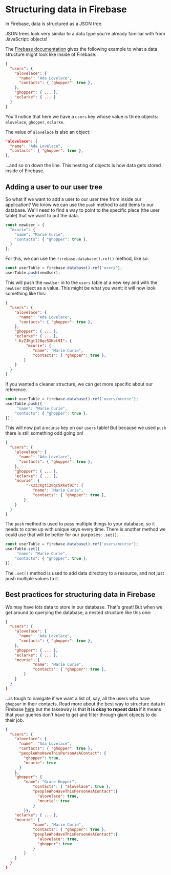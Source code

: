 <!-- Student takeaway -->
<!-- By the end of this lesson, the student should know:
- That the data in Firebase looks like an object
- 
- Where to find information about playing video on mobile
- Where to find information about `video` and `audio`accessibility
-->
# Structuring data in Firebase
In Firebase, data is structured as a JSON tree.

JSON trees look very similar to a data type you're already familiar with from JavaScript: objects!

The [Firebase documentation](https://firebase.google.com/docs/database/web/structure-data) gives the following example to what a data structure might look like inside of Firebase:

```JSON
{
  "users": {
    "alovelace": {
      "name": "Ada Lovelace",
      "contacts": { "ghopper": true },
    },
    "ghopper": { ... },
    "eclarke": { ... }
  }
}
```

You'll notice that here we have a `users` key whose value is three objects: `alovelace`, `ghopper`, `eclarke`.

The value of `alovelace` is also an object:

```JSON
"alovelace": {
  "name": "Ada Lovelace",
  "contacts": { "ghopper": true },
},
```

...and so on down the line. This nesting of objects is how data gets stored inside of Firebase.

## Adding a user to our user tree
So what if we want to add a user to our user tree from inside our application? We know we can use the `push` method to add items to our database. We'll need to find a way to point to the specific place (the user table) that we want to put the data.

```javascript
const newUser = {
  "mcurie": {
    "name": "Marie Curie",
    "contacts": { "ghopper": true },
  }
};
```

For this, we can use the `firebase.database().ref()` method, like so:

```javascript
const userTable = firebase.database().ref('users');
userTable.push(newUser);
```

This will push the `newUser` in to the `users` table at a new key and with the `newUser` object as a value. This might be what you want; it will now look something like this:

```JSON
{
  "users": {
    "alovelace": {
      "name": "Ada Lovelace",
      "contacts": { "ghopper": true },
    },
    "ghopper": { ... },
    "eclarke": { ... },
    "-KzZJKgt128qc5XKet9I": {
         "mcurie": {
            "name": "Marie Curie",
            "contacts": { "ghopper": true },
        }
    }
  }
}
```

If you wanted a cleaner structure, we can get more specific about our reference.

```javascript
const userTable = firebase.database().ref('users/mcurie');
userTable.push({
     "name": "Marie Curie",
    "contacts": { "ghopper": true },
});
```
This will now put a `mcurie` key on our `users` table! But because we used `push` there is still something odd going on!

```JSON
{
  "users": {
    "alovelace": {
      "name": "Ada Lovelace",
      "contacts": { "ghopper": true },
    },
    "ghopper": { ... },
    "eclarke": { ... },
    "mcurie": {
         "-KzZJKgt128qc5XKet9I": {
            "name": "Marie Curie",
            "contacts": { "ghopper": true },
        }
    }
  }
}
```

The `push` method is used to pass multiple things to your database, so it needs to come up with unique keys every time. There is another method we could use that will be better for our purposes: `.set()`.

```javascript
const userTable = firebase.database().ref('users/mcurie');
userTable.set({
     "name": "Marie Curie",
    "contacts": { "ghopper": true },
});
```

The `.set()` method is used to add data directory to a resource, and not just push multiple values to it. 

## Best practices for structuring data in Firebase
We may have lots data to store in our database. That's great! But when we get around to querying the database, a nested structure like this one:
```JSON
{
  "users": {
    "alovelace": {
      "name": "Ada Lovelace",
      "contacts": { "ghopper": true },
    },
    "ghopper": { ... },
    "eclarke": { ... },
    "mcurie": {
            "name": "Marie Curie",
            "contacts": { "ghopper": true },
        }
    }
  }
}
```

...is tough to navigate if we want a list of, say, all the users who have `ghopper` in their contacts. Read more about the best way to structure data in Firebase [here](https://firebase.google.com/docs/database/web/structure-data#avoid_nesting_data) but the takeaway is that **it is okay to repeat data** if it means that your queries don't have to get and filter through giant objects to do their job.

```JSON
{
  "users": {
    "alovelace": {
      "name": "Ada Lovelace",
      "contacts": { "ghopper": true },
      "peopleWhoHaveThisPersonAsAContact": {
        "ghopper": true,
        "mcurie": true
      }
    },
    "ghopper": {
        "name": "Grace Hopper",
            "contacts": { "alovelace": true },
            "peopleWhoHaveThisPersonAsAContact":{
              "alovelace": true,
              "mcurie": true
            }
        }},
    "eclarke": { ... },
    "mcurie": {
            "name": "Marie Curie",
            "contacts": { "ghopper": true },
            "peopleWhoHaveThisPersonAsAContact":{
              "alovelace": true,
              "ghopper": true
            }
        }
    }
  }
}
```
